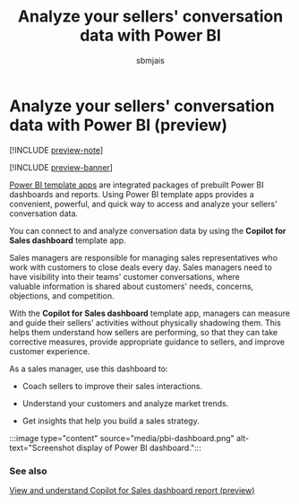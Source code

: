 ﻿---
title: Analyze your sellers' conversation data with Power BI
description: Learn how to use Copilot for Sales dashboard template app to gain visibility into your sales teams' customer conversations.
ms.date: 02/06/2024
ms.topic: article
ms.service: microsoft-sales-copilot
author: sbmjais
ms.author: shjais
ms.custom:
  - ai-gen-docs-bap
  - ai-gen-desc
  - ai-seo-date:01/28/2024
---

# Analyze your sellers' conversation data with Power BI (preview)

[!INCLUDE [preview-note](~/../shared-content/shared/preview-includes/preview-note-d365.md)]

[!INCLUDE [preview-banner](~/../shared-content/shared/preview-includes/preview-banner.md)]

[Power BI template apps](/power-bi/service-template-apps-overview) are integrated packages of prebuilt Power BI dashboards and reports. Using Power BI template apps provides a convenient, powerful, and quick way to access and analyze your sellers' conversation data.

You can connect to and analyze conversation data by using the **Copilot for Sales dashboard** template app.

Sales managers are responsible for managing sales representatives who work with customers to close deals every day. Sales managers need to have visibility into their teams' customer conversations, where valuable information is shared about customers' needs, concerns, objections, and competition​​.

With the **Copilot for Sales dashboard** template app, managers can measure and guide their sellers' activities without physically shadowing them. This helps them understand how sellers are performing, so that they can take corrective measures, provide appropriate guidance to sellers, and improve customer experience.

As a sales manager, use this dashboard to:

- Coach sellers to improve their sales interactions.

- Understand your customers and analyze market trends.

- Get insights that help you build a sales strategy.

:::image type="content" source="media/pbi-dashboard.png" alt-text="Screenshot display of Power BI dashboard.":::

### See also

[View and understand Copilot for Sales dashboard report (preview)](view-understand-pbi-report.md)